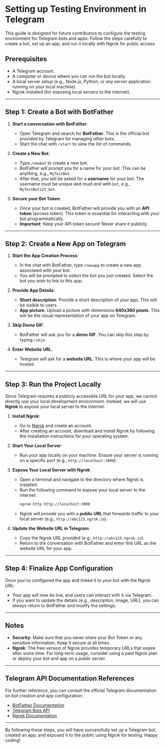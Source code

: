 # Setting up Testing Environment in Telegram

This guide is designed for future contributors to configure the testing environment for Telegram bots and apps. Follow the steps carefully to create a bot, set up an app, and run it locally with Ngrok for public access.

## Prerequisites
- A Telegram account.
- A computer or device where you can run the bot locally.
- A local server setup (e.g., Node.js, Python, or any server application running on your local machine).
- Ngrok installed (for exposing local servers to the internet).

---

## Step 1: Create a Bot with BotFather

1. **Start a conversation with BotFather**:
   - Open Telegram and search for **BotFather**. This is the official bot provided by Telegram for managing other bots.
   - Start the chat with `/start` to view the list of commands.

2. **Create a New Bot**:
   - Type `/newbot` to create a new bot.
   - BotFather will prompt you for a name for your bot. This can be anything, e.g., `MyTestBot`.
   - After that, you will be asked for a **username** for your bot. The username must be unique and must end with `bot`, e.g., `MyTestBot123_bot`.

3. **Secure your Bot Token**:
   - Once your bot is created, BotFather will provide you with an **API token** (access token). This token is essential for interacting with your bot programmatically.
   - **Important**: Keep your API token secure! Never share it publicly.

---

## Step 2: Create a New App on Telegram

1. **Start the App Creation Process**:
   - In the chat with BotFather, type `/newapp` to create a new app associated with your bot.
   - You will be prompted to select the bot you just created. Select the bot you wish to link to this app.

2. **Provide App Details**:
   - **Short description**: Provide a short description of your app. This will be visible to users.
   - **App picture**: Upload a picture with dimensions **640x360 pixels**. This will be the visual representation of your app on Telegram.

3. **Skip Demo GIF**:
   - BotFather will ask you for a **demo GIF**. You can skip this step by typing `/skip`.

4. **Enter Website URL**:
   - Telegram will ask for a **website URL**. This is where your app will be hosted.
   
---

## Step 3: Run the Project Locally

Since Telegram requires a publicly accessible URL for your app, we cannot directly use your local development environment. Instead, we will use **Ngrok** to expose your local server to the internet.

1. **Install Ngrok**:
   - Go to [Ngrok](https://ngrok.com/) and create an account.
   - After creating an account, download and install Ngrok by following the installation instructions for your operating system.

2. **Start Your Local Server**:
   - Run your app locally on your machine. Ensure your server is running on a specific port (e.g., `http://localhost:3000`).

3. **Expose Your Local Server with Ngrok**:
   - Open a terminal and navigate to the directory where Ngrok is installed.
   - Run the following command to expose your local server to the internet:
     ```bash
     ngrok http http://localhost:3000
     ```
   - Ngrok will provide you with a **public URL** that forwards traffic to your local server (e.g., `http://abc123.ngrok.io`).

4. **Update the Website URL in Telegram**:
   - Copy the Ngrok URL provided (e.g., `http://abc123.ngrok.io`).
   - Return to the conversation with BotFather and enter this URL as the website URL for your app.

---

## Step 4: Finalize App Configuration

Once you've configured the app and linked it to your bot with the Ngrok URL:

- Your app will now be live, and users can interact with it via Telegram.
- If you want to update the details (e.g., description, image, URL), you can always return to BotFather and modify the settings.

---

## Notes

- **Security**: Make sure that you never share your Bot Token or any sensitive information. Keep it secure at all times.
- **Ngrok**: The free version of Ngrok provides temporary URLs that expire after some time. For long-term usage, consider using a paid Ngrok plan or deploy your bot and app on a public server.

---

## Telegram API Documentation References

For further reference, you can consult the official Telegram documentation on bot creation and app configuration:
- [BotFather Documentation](https://core.telegram.org/bots#botfather)
- [Telegram Bots API](https://core.telegram.org/bots/api)
- [Ngrok Documentation](https://ngrok.com/docs)

---

By following these steps, you will have successfully set up a Telegram bot, created an app, and exposed it to the public using Ngrok for testing. Happy coding!
